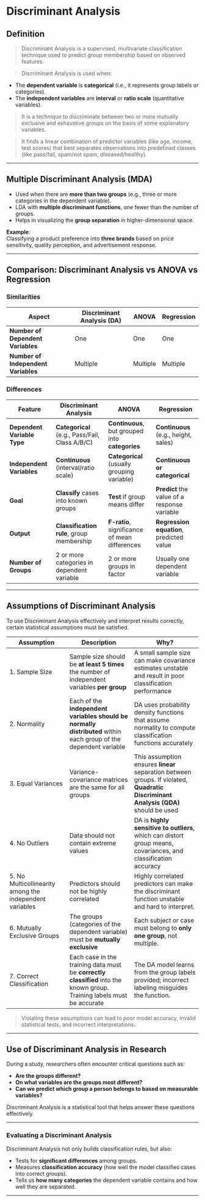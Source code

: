 # Discriminant Analysis

## Definition
> Discriminant Analysis is a supervised, multivariate classification technique used to predict group membership based on observed features.

> Discriminant Analysis is used when:
- The **dependent variable** is **categorical** (i.e., it represents group labels or categories).
- The **independent variables** are **interval** or **ratio scale** (quantitative variables).
> It is a technique to discriminate between two or more mutually exclusive and exhaustive groups on the basis of some explanatory variables.

> It finds a linear combination of predictor variables (like age, income, test scores) that best separates observations into predefined classes (like pass/fail, spam/not spam, diseased/healthy).
---

## **Multiple Discriminant Analysis (MDA)**

- Used when there are **more than two groups** (e.g., three or more categories in the dependent variable).
- LDA with **multiple discriminant functions**, one fewer than the number of groups.
- Helps in visualizing the **group separation** in higher-dimensional space.

**Example**:  
Classifying a product preference into **three brands** based on price sensitivity, quality perception, and advertisement response.

---
## Comparison: Discriminant Analysis vs ANOVA vs Regression


### Similarities

| Aspect | Discriminant Analysis (DA) | ANOVA | Regression |
|--------|-----------------------------|-------|------------|
| **Number of Dependent Variables** | One |One |One |
| **Number of Independent Variables** | Multiple |Multiple |Multiple |


### Differences

| Feature | Discriminant Analysis | ANOVA | Regression |
|--------|------------------------|-------|------------|
| **Dependent Variable Type** | **Categorical** (e.g., Pass/Fail, Class A/B/C) | **Continuous**, but grouped into **categories** | **Continuous** (e.g., height, sales) |
| **Independent Variables** | **Continuous** (interval/ratio scale) | **Categorical** (usually grouping variable) | **Continuous or categorical** |
| **Goal** | **Classify** cases into known groups | **Test** if group means differ | **Predict** the value of a response variable |
| **Output** | **Classification rule**, group membership | **F-ratio**, significance of mean differences | **Regression equation**, predicted value |
| **Number of Groups** | 2 or more categories in dependent variable | 2 or more groups in factor | Usually one dependent variable |


---
## Assumptions of Discriminant Analysis

To use Discriminant Analysis effectively and interpret results correctly, certain statistical assumptions must be satisfied.

| Assumption | Description | Why? |
|------------|-------------|-------------|
| 1. Sample Size | Sample size should be **at least 5 times** the number of independent variables **per group** | A small sample size can make covariance estimates unstable and result in poor classification performance|
| 2. Normality | Each of the **independent variables should be normally distributed** within each group of the dependent variable | DA uses probability density functions that assume normality to compute classification functions accurately |
| 3. Equal Variances | Variance-covariance matrices are the same for all groups | This assumption ensures **linear** separation between groups. If violated, **Quadratic Discriminant Analysis (QDA)** should be used |
| 4. No Outliers | Data should not contain extreme values |DA is **highly sensitive to outliers**, which can distort group means, covariances, and classification accuracy |
| 5. No Multicollinearity among the independent variables | Predictors should not be highly correlated | Highly correlated predictors can make the discriminant function unstable and hard to interpret. |
| 6. Mutually Exclusive Groups | The groups (categories of the dependent variable) must be **mutually exclusive** | Each subject or case must belong to **only one group**, not multiple. |
| 7. Correct Classification | Each case in the training data must be **correctly classified** into the known group. Training labels must be accurate |The DA model learns from the group labels provided; incorrect labeling misguides the function.  |



> Violating these assumptions can lead to poor model accuracy, invalid statistical tests, and incorrect interpretations.

---




## Use of Discriminant Analysis in Research

During a study, researchers often encounter critical questions such as:

- **Are the groups different?**
- **On what variables are the groups most different?**
- **Can we predict which group a person belongs to based on measurable variables?**

Discriminant Analysis is a statistical tool that helps answer these questions effectively.




---

### Evaluating a Discriminant Analysis

Discriminant Analysis not only builds classification rules, but also:

- Tests for **significant differences** among groups.
- Measures **classification accuracy** (how well the model classifies cases into correct groups).
- Tells us **how many categories** the dependent variable contains and how well they are separated.

---
